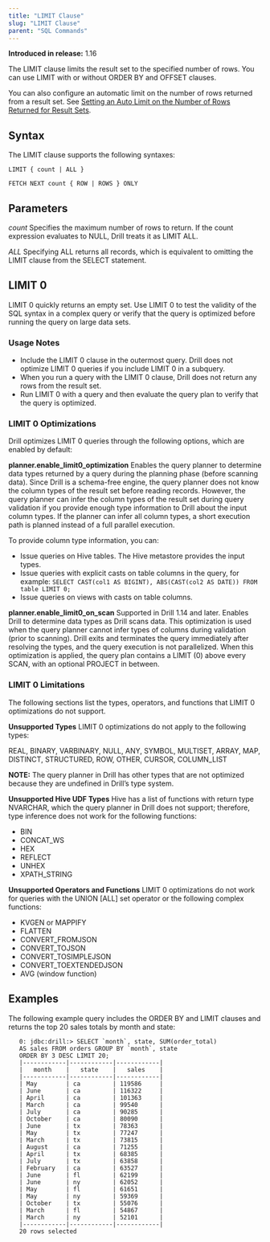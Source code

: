 ```yaml
---
title: "LIMIT Clause"
slug: "LIMIT Clause"
parent: "SQL Commands"
---
```


**Introduced in release:** 1.16

The LIMIT clause limits the result set to the specified number of rows. You can use LIMIT with or without ORDER BY and OFFSET clauses.

You can also configure an automatic limit on the number of rows returned from a result set. See [Setting an Auto Limit on the Number of Rows Returned for Result Sets]({{site.baseurl}}/docs/planning-and-execution-options/#setting-an-auto-limit-on-the-number-of-rows-returned-for-result-sets).

## Syntax
The LIMIT clause supports the following syntaxes:
```
LIMIT { count | ALL }

FETCH NEXT count { ROW | ROWS } ONLY
```

## Parameters
*count*
Specifies the maximum number of rows to return.
If the count expression evaluates to NULL, Drill treats it as LIMIT ALL.

*ALL*
Specifying ALL returns all records, which is equivalent to omitting the LIMIT clause from the SELECT statement.

## LIMIT 0

LIMIT 0 quickly returns an empty set. Use LIMIT 0 to test the validity of the SQL syntax in a complex query or verify that the query is optimized before running the query on large data sets.

### Usage Notes

- Include the LIMIT 0 clause in the outermost query. Drill does not optimize LIMIT 0 queries if you include LIMIT 0 in a subquery.
- When you run a query with the LIMIT 0 clause, Drill does not return any rows from the result set.
- Run LIMIT 0 with a query and then evaluate the query plan to verify that the query is optimized.


### LIMIT 0 Optimizations

Drill optimizes LIMIT 0 queries through the following options, which are enabled by default:

**planner.enable\_limit0_optimization**
Enables the query planner to determine data types returned by a query during the planning phase (before scanning data). Since Drill is a schema-free engine, the query planner does not know the column types of the result set before reading records. However, the query planner can infer the column types of the result set during query validation if you provide enough type information to Drill about the input column types. If the planner can infer all column types, a short execution path is planned instead of a full parallel execution.

To provide column type information, you can:

- Issue queries on Hive tables. The Hive metastore provides the input types.
- Issue queries with explicit casts on table columns in the query, for example:
  `SELECT CAST(col1 AS BIGINT), ABS(CAST(col2 AS DATE)) FROM table LIMIT 0;`
- Issue queries on views with casts on table columns.

**planner.enable\_limit0\_on_scan**
Supported in Drill 1.14 and later. Enables Drill to determine data types as Drill scans data. This optimization is used when the query planner cannot infer types of columns during validation (prior to scanning). Drill exits and terminates the query immediately after resolving the types, and the query execution is not parallelized. When this optimization is applied, the query plan contains a LIMIT (0) above every SCAN, with an optional PROJECT in between.

### LIMIT 0 Limitations
The following sections list the types, operators, and functions that LIMIT 0 optimizations do not support.

**Unsupported Types**
LIMIT 0 optimizations do not apply to the following types:

REAL, BINARY, VARBINARY, NULL, ANY, SYMBOL, MULTISET, ARRAY, MAP, DISTINCT, STRUCTURED, ROW, OTHER, CURSOR, COLUMN_LIST

**NOTE:** The query planner in Drill has other types that are not optimized because they are undefined in Drill’s type system.

**Unsupported Hive UDF Types**
Hive has a list of functions with return type NVARCHAR, which the query planner in Drill does not support; therefore, type inference does not work for the following functions:


- BIN
- CONCAT_WS
- HEX
- REFLECT
- UNHEX
- XPATH_STRING

**Unsupported Operators and Functions**
LIMIT 0 optimizations do not work for queries with the UNION [ALL] set operator or the following complex functions:

- KVGEN or MAPPIFY
- FLATTEN
- CONVERT_FROMJSON
- CONVERT_TOJSON
- CONVERT_TOSIMPLEJSON
- CONVERT_TOEXTENDEDJSON
- AVG (window function)

## Examples
The following example query includes the ORDER BY and LIMIT clauses and returns the top 20 sales totals by month and state:

       0: jdbc:drill:> SELECT `month`, state, SUM(order_total)
       AS sales FROM orders GROUP BY `month`, state
       ORDER BY 3 DESC LIMIT 20;
       |------------|------------|------------|
       |   month    |   state    |   sales    |
       |------------|------------|------------|
       | May        | ca         | 119586     |
       | June       | ca         | 116322     |
       | April      | ca         | 101363     |
       | March      | ca         | 99540      |
       | July       | ca         | 90285      |
       | October    | ca         | 80090      |
       | June       | tx         | 78363      |
       | May        | tx         | 77247      |
       | March      | tx         | 73815      |
       | August     | ca         | 71255      |
       | April      | tx         | 68385      |
       | July       | tx         | 63858      |
       | February   | ca         | 63527      |
       | June       | fl         | 62199      |
       | June       | ny         | 62052      |
       | May        | fl         | 61651      |
       | May        | ny         | 59369      |
       | October    | tx         | 55076      |
       | March      | fl         | 54867      |
       | March      | ny         | 52101      |
       |------------|------------|------------|
       20 rows selected


